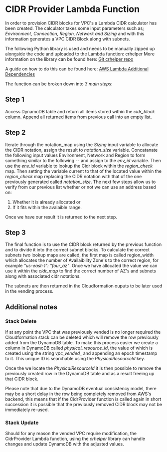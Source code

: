 # CIDR Provider Lambda Function

In order to provision CIDR blocks for VPC's a Lambda CIDR calculator has been created. 
The calculator takes some input parameters such as; *Environment, Connection, Region, Network and Sizing* and with this information 
generates a VPC CIDR Block along with subnets.

The following Python library is used and needs to be manually zipped up alongside the code and uploaded to the Lambda function: crhelper
More information on the library can be found here:
[Git crhelper repo](https://github.com/aws-cloudformation/custom-resource-helper)

A guide on how to do this can be found here: 
[AWS Lambda Additional Dependencies](https://docs.aws.amazon.com/lambda/latest/dg/lambda-python-how-to-create-deployment-package.html#python-package-dependencies)

The function can be broken down into *3 main steps*:

## Step 1

Access DynamoDB table and return all items stored within the *cidr_block* column. Append all returned items from previous call into an empty list.  


## Step 2

Iterate through the notation_map using the *Sizing* input variable to allocate the CIDR notation, assign the result to *notation_size* variable.
Concatanate the following input values  Environment, Network and Region to form something similar to the following *<ENV>-<NETWORK>-<REGION>* and assign to the *env_id* variable. 
Then use the *env_id* variable to lookup the Cidr block within the *region_check* map.
Then setting the variable current to that of the located value within the *region_check* map replacing the CIDR notation with that of the one previously generated called *notation_size*.
The next few steps allow us to verify from our previous list whether or not we can use an address based on: 
1. Whether it is already allocated or 
2. If it fits within the avalaible range.

Once we have our result it is returned to the next step.

## Step 3

The final function is to use the CIDR block returned by the previous function and to divide it into the correct subnet blocks.
To calculate the correct subnets two lookup maps are called, the first map is called region_width which allocates the number of Availaibility Zone's to the correct region, for example *"us-east-1": "four_az"*. Once we have allocated the value we can use it within the *cidr_map* to find the correct number of AZ's and subnets along with associated cidr notations.

The subnets are then returned in the Cloudformation ouputs to be later used in the vending process.

## Additional notes

### Stack Delete
If at any point the VPC that was previously vended is no longer required the Cloudformation stack can be deleted which will remove the row previously added from the DynamoDB table.
To make this process easier we create a column in DynamoDB called *physical_resource_id*, the value of which is created using the string *vpc_vended_* and appending an epoch timestamp to it. This unique ID is searchable using the *PhysicalResourceId* key.

Once the we locate the *PhysicalResourceId* it is then possible to remove the previously created row in the DynamoDB table and as a result freeing up that CIDR block.

Please note that due to the DynamoDB eventual consistency model, there may be a short delay in the row being completely removed from AWS's backend, this means that if the CidrProvider function is called again in short succession it is possible that the previously removed CIDR block may not be immediately re-used.  

### Stack Update
Should for any reason the vended VPC require modification, the CidrProvider Lambda function, using the *crhelper* library can handle changes and update DynamoDB with the adjusted values. 
